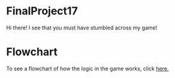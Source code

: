 # FinalProject17

Hi there!  I see that you must have stumbled across my game!

# Flowchart
To see a flowchart of how the logic in the game works, click [here.](https://www.draw.io/?lightbox=1&highlight=0000ff&edit=_blank&layers=1&nav=1&title=Game%20Flowchart%20Ver.%202#R7V1Zk%2BI4Ev4t%2B0D0U3X4Ph6nq4%2BdiJ4jpjtitx8NVoG3wWZsU8f8%2BpVsy9iSDMboclET0VMgDJi881NmamHf756%2F5NF%2B81sWg%2B3CMuLnhf1xYVmmaVrwD1p5qVccy6kX1nkSNxcdF74l%2F4Bm0WhWD0kMit6FZZZty2TfX1xlaQpWZW8tyvPsqX%2FZQ7btf%2Bs%2BWgNq4dsq2tKr%2F0niclOvBq5xXP83SNYb%2FM2m0byyjFY%2F13l2SJvvW1j2Q%2FVf%2FfIuwp%2FVXF9sojh76izZnxb2fZ5lZf1o93wPtoi2mGz1%2Bz4PvNredw7Scswb%2FOUqtsI4DlYP8UNsm3cN4x6j7aGhxbcyysvmbssXTCH4MZAZ8MmHp01Sgm%2F7aIVeeYLyANc25W4Ln5nwIX1HzU0%2BgrwEz52l5g6%2FgGwHyvwFXoJfdYL6LY00mZh6T0fetGubDl%2BCZi1qxGHdfvSRJPBBQ5WRFHIpCv2ZJ%2FC3QWkHxSpP9mWSpfBZBnluQE7u0A1AeYAfWYJdUd12uUlSiqSV2AD0tYYUsto2QVZ7JFk9EWQNKbJ%2BSkuQw6X7bLerCfg1y%2FbKyeYaCskW%2BcEKLD3ftSPPjL07x6DoAWJoypqnWV5usnWWRttPx9UPfYp1qPM%2FUJYvjTWODmUGl46fUBH%2FDBWL7JCvwACHsVOA9mQNmvdZwcoLVmHkua71EMbRndvIAfoVJ7mRg21UJo99g80ibfXWX%2FI8eulcsM%2BgyhadT%2F4zq3W4YbJv9ZmMTcnngevd8OT18EF9B0cmtz9lGt9NnnwHz0n5X7T83m2e%2FcCvpPAWOy%2Bhpz%2BaD9BAWrBKzUxafF%2BytFhcpUVzmTBnKROh68iVCVuEBTFnZj8sLWXFPGc%2FLpQtmI9JFi5HRVhyFLaeqFWSJ1KIbCFCRHPRIoIMxyYiyvo2m7cd2SvadJlQYK97gy1aHt1bkkdHkjzaASGPZL49W3l0RMujJyYgo%2BVMByfraulkxUuR67tipcgXI0V6hmqeHlLkEkLhnREKChnw%2BJqWQWp2kLRfERR5KCo0LUn3B3R%2FSfH%2B%2FXtKfvJNtlseCilAmucphHWdleUaS9eN4mW4tAP7zqSotrC8vw8IiP%2FwkOVPUR4fF%2BCjLfobJ4%2Fw4bqs9GGB7rV9C30xvKXO9TTpJeOYJiHJtkuT3xcEY1LUF56MdoyaEk%2FJMHFDOwv8LNxkdnBN33RkhzuCHdyR6Mns4Jq96MiOcAQ7sF%2FTgB94m5rpLNAW8CWeYqm9p7BsjTyFecpRb8FDeQntt9rT3iaREqW0p0PLIwHz6ssvIH6uP%2FFDdcSnEiAxO34y8fqueR%2BKv0WDVh6ZjpEYau2nrsasqO85lyeG9qnrr04TKXESEuJpJE5idoZnI0%2BWL1mehMSoGsnTjdsn25UsT3wRchXydDHmORhv3arQObZkoaOLEH9FBZvlBsD%2Fp%2BAZ3ds2W0W4xDOF6160Q5Fnuiz2A2HvQ%2FsRT0m6hrT6PDbelYjG2kRZo%2BPRsa7pMYLdtvaZb7RLp3knWVGvf81WP6H%2BW8b9NitAiclc7KO0JXKP%2Br1XdCK%2Fi%2FdWFZGflenxs8dcbeuQFp%2FcTuLvz6fT2p4g6metztcsXSNFyPI8iVHmfZkqaG%2Bf2u1cRQrizFhBTEbEOyiWOmiIoHIJwUHfEMZxkux61L%2BTcAQuNRtMD8hSIFtwpGbyrX0YLIC%2FvNaLFqqJwmIokxY6ECeDQ5ewqZwqvUjUQj%2BxC1RYeQHCpc4U0cJFFt8JEi4SwtBOuHBEww4EfwL0Y5PxEeB%2BG72A%2FF1RvesRikeG7kzH3NMkC%2BcUJz%2FhK1FyBsakSskpZRKk5CRkpJ2SY2hNn9Lf4eBnlNgNmrGTYmdxz78nxrlEVmmcFpfgqstDU7QHoVGz75XzaPrQex3q94u2JR09rFusM%2Bhb8uYNRZf8aAJD64sq4BM%2Bjsp2qfY26CML7KaqR3FSVC%2FFjGJT2dv5RBQb%2BCMhTh4FpzSvaASh8vZLyIJFMz6gJu0qQ8MwaqKe9fpdbszR9yvGdfjCOBo0Vg%2FiOpLN83SO0AM3VIRnIonNvWFrOrG1a0ziHp04841OAueicOPCy8VHJzPB7K4QLgasIr6unM1dl5qa5PY%2FghesQoiRaZwrJbnuemqkFfm7vZPXCxBrumpgRg5qDBCIQzINHJRtaUHs1nSYtGebxogxm9Y29y25IRiewOPMa8GaHr%2BvRVDo%2FfI6yaU6HKvcaYc4ES%2FqsWvwT4oYWqe8ICrK%2BhFkDV6s8%2BAngF6qv6NNaLM8rr6hyoRXWYqynGOuzE7Nutvq7GS6k6vtQV7swaq%2BZmSRiuy2QRKtV5pE20oGO0zTcFnaa09TXi6qyTV9EMsO%2Fk5tFDs8%2FFwGO7gG3ILZIWlqCcGOdhSbBHbgoX0dx%2FUXKA952viDs9geOQlTy6Yp0kGYhswBmTTRZQN6jIhQsOaMCeEd7ojGdI7Q8RsW5SWW4h%2BfvnXEezko3CWqjuxxKAdF8k%2B0rC5AzGtiUHi1%2B2HhfoQriANFzQz0hmibrFP4uOodtT8gQU9W0faXZrlE3EFR3CpJ198rVt05fDTFCrx%2BKIWLrjqK4jD0xBKiJ6yCxjeuQKuEP0IJV1jg9xtXoN9mtCdI44rL7EG%2FQa6YeLYX1pXAUcgVFjR0m1zp18AElkK%2F4o7w9r%2F%2F8fqZQsLkgU0zxZbGlBHO%2FhaZ4oW0r5fHlBG%2B%2FhaZ4noqmeK9MQW9GpLhl6WQJ%2F4bTxg88RjzE%2BXxhLUJisf7lNFPtNHRIlwVX1DpYbuCuw7beUCKQSyXHI7o0FVpgSwIC38oe%2BRVlv2cF239EePERNGWHKGLS%2BRfb7kfdp5ddJCkgrJJh4N3yzDtPYwbC3OcIxz8IulvHEV%2Baa%2BzZC0JcYexBlpiv34tsc5ricV9AvV0NWFCHY2Ig6oqf0YOwTQCfWTdmXM1l8coN6Z%2BoD7FXB4TG2rEcgO2e52E1CJQNZVCivGbmRW9DYmi5J3LgaI37OXafeurq97YX2SSJ0ja5w6WoI6cNDgPwhpiDOOQ01otjTjJwarqKmoL6x4OedM8lqQPqLytmlazqmsWCvUKPGaaqzQFZsW5s%2FEyjBYK6gdyn7853cswwe7Grxy74zR2NY5KSVV7dBYvV4MpqImrIe25LFfjaOdqMGM62vmxbhlGzuOQV1zudrEq107SjyjVTlYEPRs%2FwjiFg%2FqBlj5%2BhLk%2F1ziNXaR1suLiQiIVMqqkKJy%2FB2FAROo8iNsvvDENcldHlAchDrXTwYNYJzxIBP9VutkdqAATkqIagaFaTUlXolRNuU49UgjleiO8ikYYGLPAoHEkfx%2BSUie3ote2qB5I7dVzuwb30k96Gp97gs225%2BT5lU4wrmFGTi%2Boz8geMtCZnhztLhzRXu%2BUGOA5KUo9J%2BaQjf3MSe0GQwuFdGD6NJLVGVrYUPOCyUXVpKpZ0J1VlyaR7nTUo8L6TbNw%2Fhg0xuceS0%2Fe%2F%2BYaGWm4%2Fe2P2DfUJxH3adCDNjmo5qwu4%2FusldXwfKVWY85j6zHlTlsNfcbW%2B3Rof0xM3zVFkTtQFNEavFvgyRNRHHekOFt0sE%2F1IxRJaQ6CkbGHkAwA925zTlmld%2FD6jJRVFrR0KSBE5gPc4R2aOlyBCXUTfkYFPbIARBqlI8%2F84gQgUvjhmZG5wuFDiuTYhHEO7zrBHXG8tnz7omZCABd58QxTN3kxecqLQns0ZjapvA0Nko14IIxge%2BSb2skXndkfw8YmXFQfCTrEUS0hYw4Y62xsR0QgGMx5RnAwJvoL9NmxCBhpzWvHXNup5C3malHSLi%2BLD1gNkLMR9zFFv6E%2B5YMBXQv7SgFuUsg9Q%2BXGQvBK9qPDMWlfyD3Mmop1e1yzIXWjuFlkF18GwI4hTXImtWOICW59Mrg9U%2B5JXm8aZ0bGmzT84wgOhzEjT9rfGETxFlGqAkybnuioVA3%2BkxbVd1RaVGxkmInFkZzVJOLeSUGKUw2SigHOkJSAzuGsS27HOKNAn0bXcJ6NboOqpwXWYpv91N00fDHYr%2B%2FLxk7CeXarTMMEpGFz5AkfDjbAnOXFIyc%2FGdbJaIS8XoJ8iTkfSfqOwKgkXJMdAZLL3pkYVYFU0BCBhoit56pDbKkGY65qdPVJUKOUaKAg6nQ1irJQisp1lZwFcHVeP4Lo6rL6cAAv471lhbfmcf7TxG%2BDW1bE9Rpk9QNsvCCnr8qlNKvl8%2FEemIx0ngLq5uBzVO4SUrPe9Kh9vLpfZGB62ymTaHJ3QwOGxCBPDrs6s7yiW4QyOvMs3BjBb3WpIXnIpKhJBgEpWMZpH0heL7wLlW5GY%2B8S0oe%2B9Q%2FoVujeQrwr0W5yK3RvJp1TqdDeSRpqjmhBNX3eGjqZ0sMjrjs703%2BBXfbYkeWHPNsNyfFcZ2x6%2BDRUBe3XFr3NNR9590fIe6iNvA%2BPD%2B8IZxNMV2eIsqbQzFTEfYkd25SIc%2B2jUxZ%2FmToFYDZ12p6gACx0HeKLBAdUJh1RnVbTd80w6E5HVYJqDKMUNU7NVF9ZDVbS9JVOmDWEGAJHH4jB1gNimGTWrBFBK%2F8jjCdTWi2czcuXsIiuUQ%2BGqLGEBnlG9ZmNXuoNwr2PRSdFs8vnTcMnE3qLMo3SEnq%2BR7VLq%2BcdMoEnzaSy6nXqTrh2SCszkyyiKzSTFmGLRM3eI62e55zuVZNvJm26GJI2kyBONBjEQVlD3FmqxBpaegwvm6aNI0rrbW0aGmwWsHYT8CZ1rorv%2BJTESztDiG%2Fl3NUlP%2Fx9lE4lvpZHzocVFcqblmRcCNN5PC5UH4g0a1iIUuUAT0VRocq079IQF4KuvE8ylcCQS%2B9mfq9CpHXVLG0kSFABos%2B%2FaDO53Sb7AsghmktEkA5rwJMlKUg6cRpge6TrTZzoTtbntVyScKI7xRTrjSlMpngOXS4hjSnMk9RukCltDS4OeXGyroIpzIOHbpApLtnAaSo0X8xTPG6QKWRznsvoTZbGlOESpNtmiucr1JThOpkbYwo1VUGhT2GVRRJM%2Bf2P188T0qW4AR182ZJ4wjiE4I0nyHjh7n0VPBmROt4CT8h4OGAcVieNJyMyx1vgCZ7KcyoclsaTEYnjTfCEHDtrKfQnI1KU2%2BCJ1%2BOJg6diqODJiAzlFnhC9haz8GFpPHlLUOpXydpsF28zKkhQ%2FBEJyk0whdoZVQmw4N3CN66QXFGJsARviWMdAOOR%2Bho4%2BuAtcaxfNVyNmPKWObKZIjBNgU%2FzDJ072772JY%2F2m9%2ByGKAr%2Fg8%3D)
